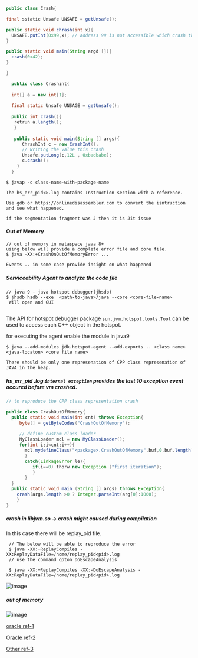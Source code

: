 
```java
public class Crash{

final sstatic Unsafe UNSAFE = getUnsafe();

public static void chrash(int x){
  UNSAFE.putInt(0x99,x); // address 99 is not accessible which crash the program
}

public static void main(String argd []){
  crash(0x42);
}

}

```

```java
  public class Crashint{
  
  int[] a = new int[1];
  
  final static Unsafe UNSAGE = getUnsafe();
  
  public int crash(){
   retrun a.length();
   }
   
   public static void main(String [] args){
      ChrashInt c = new CrashInt();
      // writing the value this crash 
      Unsafe.putLong(c,12L , 0xbadbabe);
      c.crash();
    }
  }
```
`
$ javap -c class-name-with-package-name
`

```
The hs_err_pid<>.log contains Instruction section with a reference.

Use gdb or https://onlinedisassembler.com to convert the isntruction and see what happened.

if the segmentation fragment was J then it is Jit issue 
```
#### Out of Memory 

```
// out of memory in metaspace java 8+
using below will provide a complete error file and core file.
$ java -XX:+CrashOnOutOfMemoryError ...

Events .. in some case provide insight on what happened
```

##### Serviceability Agent to analyze the code file
```
// java 9 - java hotspot debugger(jhsdb)
$ jhsdb hsdb --exe  <path-to-java>/java --core <core-file-name>
 Will open and GUI
 
```
The API for hotspot debugger package `sun.jvm.hotspot.tools.Tool` can be used to access each C++ object in the hotspot.

for executing the agent enable the module in java9
```
$ java --add-modules jdk.hotspot.agent --add-exports .. <class name> <java-locaton> <core file name>

There should be only one represenation of CPP class represenation of JAVA in the heap.
```


##### hs_err_pid .log `internal exception` provides the last 10 exception event occured before vm crashed.

```java
// to reproduce the CPP class representation crash

public class CrashOutOfMemory{
  public static void main(int cnt) throws Exception{
     byte[] = getByteCodes("CrashOutOfMemory");
     
     // define custom class loader
     MyClassLoader mcl = new MyClassLoader();
     for(int i;i<cnt;i++){
       mcl.mydefineClass("<package>.CrashOutOfMemory",buf,0,buf.length);
       }
       catch(LinkageError le){
          if(i==0) thorw new Exception ("first iteration");
          }
       }
  }
  public static void main (String [] args) throws Exception{
    crash(args.length >0 ? Integer.parseInt(arg[0]:1000);
    }
}
```
##### crash in libjvm.so -> crash might caused during compilation
In this case there will be replay_pid file.
```
 // The below will be able to reproduce the error
 $ java -XX:+ReplayCompiles -XX:ReplayDataFile=/home/replay_pid<pid>.log
 // use the command opton DoEscapeAnalysis
 
 $ java -XX:+ReplayCompiles -XX:-DoEscapeAnalysis -XX:ReplayDataFile=/home/replay_pid<pid>.log

```

![image](https://user-images.githubusercontent.com/6425536/82088091-fc9ae000-96a5-11ea-96a9-6fd0bfc8a3dc.png)


##### out of memory
![image](https://user-images.githubusercontent.com/6425536/82108797-2247d980-96e6-11ea-9218-24f0cbd70898.png)


[oracle ref-1](https://www.oracle.com/technetwork/java/javase/felog-138657.html)

[Oracle ref-2](https://docs.oracle.com/cd/E13150_01/jrockit_jvm/jrockit/geninfo/diagnos/dumpfile.html)

[Other ref-3](http://fahdshariff.blogspot.com/2012/08/analysing-java-core-dump.html)

